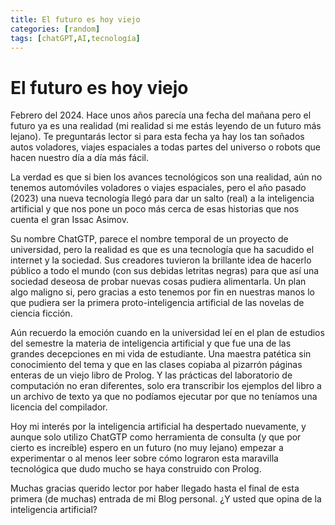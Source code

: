 ```yaml
---
title: El futuro es hoy viejo
categories: [random]
tags: [chatGPT,AI,tecnología]
---
```


# El futuro es hoy viejo

Febrero del 2024. Hace unos años parecía una fecha del mañana pero el futuro ya es una realidad (mi realidad si me estás leyendo de un futuro más lejano). Te preguntarás lector si para esta fecha ya hay los tan soñados autos voladores, viajes espaciales a todas partes del universo o robots que hacen nuestro día a día más fácil.

La verdad es que si bien los avances tecnológicos son una realidad, aún no tenemos automóviles voladores o viajes espaciales, pero el año pasado (2023) una nueva tecnología llegó para dar un salto (real) a la inteligencia artificial y que nos pone un poco más cerca de esas historias que nos cuenta el gran Issac Asimov.

Su nombre ChatGTP, parece el nombre temporal de un proyecto de universidad, pero la realidad es que es una tecnología que ha sacudido el internet y la sociedad. Sus creadores tuvieron la brillante idea de hacerlo público a todo el mundo (con sus debidas letritas negras) para que así una sociedad deseosa de probar nuevas cosas pudiera alimentarla. Un plan algo maligno si, pero gracias a esto tenemos por fin en nuestras manos lo que pudiera ser la primera proto-inteligencia artificial de las novelas de ciencia ficción.

Aún recuerdo la emoción cuando en la universidad leí en el plan de estudios del semestre la materia de inteligencia artificial y que fue una de las grandes decepciones en mi vida de estudiante. Una maestra patética sin conocimiento del tema y que en las clases copiaba al pizarrón páginas enteras de un viejo libro de Prolog. Y las prácticas del laboratorio de computación no eran diferentes, solo era transcribir los ejemplos del libro a un archivo de texto ya que no podíamos ejecutar por que no teníamos una licencia del compilador.

Hoy mi interés por la inteligencia artificial ha despertado nuevamente, y aunque solo utilizo ChatGTP como herramienta de consulta (y que por cierto es increíble) espero en un futuro (no muy lejano) empezar a experimentar o al menos leer sobre cómo lograron esta maravilla tecnológica que dudo mucho se haya construido con Prolog.

Muchas gracias querido lector por haber llegado hasta el final de esta primera (de muchas) entrada de mi Blog personal. ¿Y usted que opina de la inteligencia artificial?